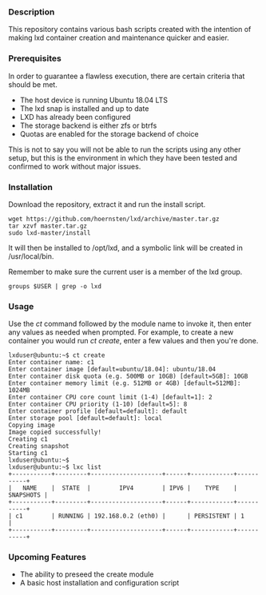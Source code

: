 ### Description
This repository contains various bash scripts created with the intention of making lxd container creation and maintenance quicker and easier.

### Prerequisites
In order to guarantee a flawless execution, there are certain criteria that should be met.

* The host device is running Ubuntu 18.04 LTS
* The lxd snap is installed and up to date
* LXD has already been configured
* The storage backend is either zfs or btrfs
* Quotas are enabled for the storage backend of choice

This is not to say you will not be able to run the scripts using any other setup, but this is the environment in which they have been tested and confirmed to work without major issues.

### Installation
Download the repository, extract it and run the install script.

```
wget https://github.com/hoernsten/lxd/archive/master.tar.gz
tar xzvf master.tar.gz
sudo lxd-master/install
```
It will then be installed to /opt/lxd, and a symbolic link will be created in /usr/local/bin.

Remember to make sure the current user is a member of the lxd group.

```
groups $USER | grep -o lxd
```

### Usage

Use the *ct* command followed by the module name to invoke it, then enter any values as needed when prompted. For example, to create a new container you would run *ct create*, enter a few values and then you're done.

```
lxduser@ubuntu:~$ ct create
Enter container name: c1
Enter container image [default=ubuntu/18.04]: ubuntu/18.04
Enter container disk quota (e.g. 500MB or 10GB) [default=5GB]: 10GB
Enter container memory limit (e.g. 512MB or 4GB) [default=512MB]: 1024MB
Enter container CPU core count limit (1-4) [default=1]: 2
Enter container CPU priority (1-10) [default=5]: 8
Enter container profile [default=default]: default
Enter storage pool [default=default]: local
Copying image
Image copied successfully!
Creating c1
Creating snapshot
Starting c1
lxduser@ubuntu:~$
lxduser@ubuntu:~$ lxc list
+-----------+---------+--------------------+------+------------+-----------+
|   NAME    |  STATE  |        IPV4        | IPV6 |    TYPE    | SNAPSHOTS |
+-----------+---------+--------------------+------+------------+-----------+
| c1        | RUNNING | 192.168.0.2 (eth0) |      | PERSISTENT | 1         |
+-----------+---------+--------------------+------+------------+-----------+
```
### Upcoming Features
* The ability to preseed the create module
* A basic host installation and configuration script
